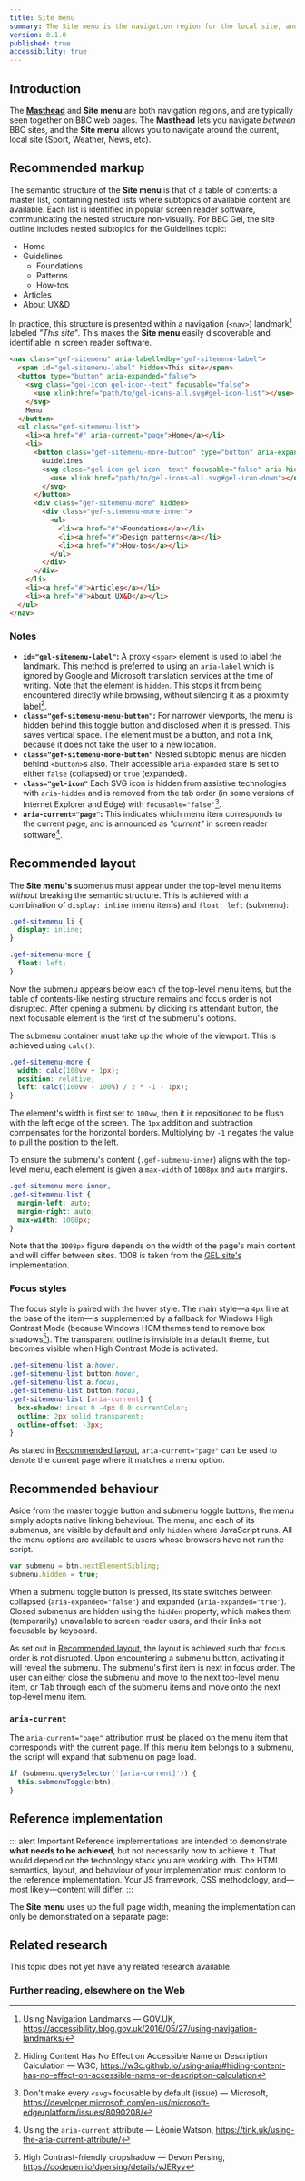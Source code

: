 ```yaml
---
title: Site menu
summary: The Site menu is the navigation region for the local site, and can contain two tiers of navigation options
version: 0.1.0
published: true
accessibility: true
---
```


## Introduction

The [**Masthead**](../masthead) and **Site menu** are both navigation regions, and are typically seen together on BBC web pages. The **Masthead** lets you navigate _between_ BBC sites, and the **Site menu** allows you to navigate around the current, local site (Sport, Weather, News, etc).

## Recommended markup

The semantic structure of the **Site menu** is that of a table of contents: a master list, containing nested lists where subtopics of available content are available. Each list is identified in popular screen reader software, communicating the nested structure non-visually. For BBC Gel, the site outline includes nested subtopics for the Guidelines topic:

* Home
* Guidelines
    * Foundations
    * Patterns
    * How-tos
* Articles
* About UX&D

In practice, this structure is presented within a navigation (`<nav>`) landmark[^1] labeled _"This site"_. This makes the **Site menu** easily discoverable and identifiable in screen reader software.

```html
<nav class="gef-sitemenu" aria-labelledby="gef-sitemenu-label">
  <span id="gel-sitemenu-label" hidden>This site</span>
  <button type="button" aria-expanded="false">
    <svg class="gel-icon gel-icon--text" focusable="false">
      <use xlink:href="path/to/gel-icons-all.svg#gel-icon-list"></use>
    </svg>
    Menu
  </button>
  <ul class="gef-sitemenu-list">
    <li><a href="#" aria-current="page">Home</a></li>
    <li>
      <button class="gef-sitemenu-more-button" type="button" aria-expanded="false">
        Guidelines
        <svg class="gel-icon gel-icon--text" focusable="false" aria-hidden="true">
          <use xlink:href="path/to/gel-icons-all.svg#gel-icon-down"></use>
        </svg>
      </button>
      <div class="gef-sitemenu-more" hidden>
        <div class="gef-sitemenu-more-inner">
          <ul>
            <li><a href="#">Foundations</a></li>
            <li><a href="#">Design patterns</a></li>
            <li><a href="#">How-tos</a></li>
          </ul>
        </div>
      </div>
    </li>
    <li><a href="#">Articles</a></li>
    <li><a href="#">About UX&D</a></li>
  </ul>
</nav>
```

### Notes

* **`id="gel-sitemenu-label"`:** A proxy `<span>` element is used to label the landmark. This method is preferred to using an `aria-label` which is ignored by Google and Microsoft translation services at the time of writing. Note that the element is `hidden`. This stops it from being encountered directly while browsing, without silencing it as a proximity label[^2].
* **`class="gef-sitemenu-menu-button"`:** For narrower viewports, the menu is hidden behind this toggle button and disclosed when it is pressed. This saves vertical space. The element must be a button, and not a link, because it does not take the user to a new location.
* **`class="gef-sitemenu-more-button"`** Nested subtopic menus are hidden behind `<button>`s also. Their accessible `aria-expanded` state is set to either `false` (collapsed) or `true` (expanded).
* **`class="gel-icon"`** Each SVG icon is hidden from assistive technologies with `aria-hidden` and is removed from the tab order (in some versions of Internet Explorer and Edge) with `focusable="false"`[^3].
* **`aria-current="page"`:** This indicates which menu item corresponds to the current page, and is announced as _"current"_ in screen reader software[^4].

## Recommended layout

The **Site menu's** submenus must appear under the top-level menu items _without_ breaking the semantic structure. This is achieved with a combination of `display: inline` (menu items) and `float: left` (submenu):

```css
.gef-sitemenu li {
  display: inline;
}

.gef-sitemenu-more {
  float: left;
}
```

Now the submenu appears below each of the top-level menu items, but the table of contents-like nesting structure remains and focus order is not disrupted. After opening a submenu by clicking its attendant button, the next focusable element is the first of the submenu's options.

The submenu container must take up the whole of the viewport. This is achieved using `calc()`:

```css
.gef-sitemenu-more {
  width: calc(100vw + 1px);
  position: relative;
  left: calc((100vw - 100%) / 2 * -1 - 1px);
}
```

The element's width is first set to `100vw`, then it is repositioned to be flush with the left edge of the screen. The `1px` addition and subtraction compensates for the horizontal borders. Multiplying by `-1` negates the value to pull the position to the left.

To ensure the submenu's content (`.gef-submenu-inner`) aligns with the top-level menu, each element is given a `max-width` of `1008px` and `auto` margins.

```css
.gef-sitemenu-more-inner,
.gef-sitemenu-list {
  margin-left: auto;
  margin-right: auto;
  max-width: 1008px;
}
```

Note that the `1008px` figure depends on the width of the page's main content and will differ between sites. 1008 is taken from the [GEL site's](https://www.bbc.co.uk/gel/) implementation.

### Focus styles

The focus style is paired with the hover style. The main style—a `4px` line at the base of the item—is supplemented by a fallback for Windows High Contrast Mode (because Windows HCM themes tend to remove box shadows[^5]). The transparent outline is invisible in a default theme, but becomes visible when High Contrast Mode is activated.

```css
.gef-sitemenu-list a:hover,
.gef-sitemenu-list button:hover,
.gef-sitemenu-list a:focus,
.gef-sitemenu-list button:focus,
.gef-sitemenu-list [aria-current] {
  box-shadow: inset 0 -4px 0 0 currentColor;
  outline: 2px solid transparent;
  outline-offset: -3px;
}
```

As stated in [Recommended layout](#recommended-layout), `aria-current="page"` can be used to denote the current page where it matches a menu option.

## Recommended behaviour

Aside from the master toggle button and submenu toggle buttons, the menu simply adopts native linking behaviour. The menu, and each of its submenus, are visible by default and only `hidden` where JavaScript runs. All the menu options are available to users whose browsers have not run the script.

```js
var submenu = btn.nextElementSibling;
submenu.hidden = true;
```

When a submenu toggle button is pressed, its state switches between collapsed (`aria-expanded="false"`) and expanded (`aria-expanded="true"`). Closed submenus are hidden using the `hidden` property, which makes them (temporarily) unavailable to screen reader users, and their links not focusable by keyboard.

As set out in [Recommended layout](#recommended-layout), the layout is achieved such that focus order is not disrupted. Upon encountering a submenu button, activating it will reveal the submenu. The submenu's first item is next in focus order. The user can either close the submenu and move to the next top-level menu item, or <kbd>Tab</kbd> through each of the submenu items and move onto the next top-level menu item.

### `aria-current`

The `aria-current="page"` attribution must be placed on the menu item that corresponds with the current page. If this menu item belongs to a submenu, the script will expand that submenu on page load.

```js
if (submenu.querySelector('[aria-current]')) {
  this.submenuToggle(btn);
}
```

## Reference implementation

::: alert Important
Reference implementations are intended to demonstrate **what needs to be achieved**, but not necessarily how to achieve it. That would depend on the technology stack you are working with. The HTML semantics, layout, and behaviour of your implementation must conform to the reference implementation. Your JS framework, CSS methodology, and—most likely—content will differ.
:::

The **Site menu** uses up the full page width, meaning the implementation can only be demonstrated on a separate page:

<cta label="Open in new window" href="../demos/site-menu/">

## Related research

This topic does not yet have any related research available.

### Further reading, elsewhere on the Web

[^1]: Using Navigation Landmarks — GOV.UK, <https://accessibility.blog.gov.uk/2016/05/27/using-navigation-landmarks/>
[^2]: Hiding Content Has No Effect on Accessible Name or Description Calculation — W3C, <https://w3c.github.io/using-aria/#hiding-content-has-no-effect-on-accessible-name-or-description-calculation>
[^3]: Don't make every `<svg>` focusable by default (issue) — Microsoft, <https://developer.microsoft.com/en-us/microsoft-edge/platform/issues/8090208/>
[^4]: Using the `aria-current` attribute — Léonie Watson, <https://tink.uk/using-the-aria-current-attribute/>
[^5]: High Contrast-friendly dropshadow — Devon Persing, <https://codepen.io/dpersing/details/vJERyv>
